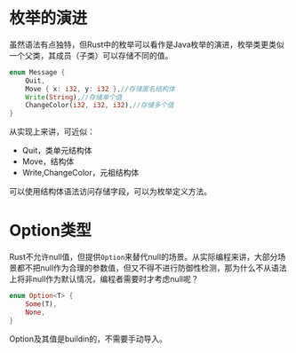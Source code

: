 # 枚举的演进
虽然语法有点独特，但Rust中的枚举可以看作是Java枚举的演进，枚举类更类似一个父类，其成员（子类）可以存储不同的值。
```rust
enum Message {
    Quit,
    Move { x: i32, y: i32 },//存储匿名结构体
    Write(String),//存储单个值
    ChangeColor(i32, i32, i32),//存储多个值
}
```
从实现上来讲，可近似：

- Quit，类单元结构体
- Move，结构体
- Write,ChangeColor，元祖结构体

可以使用结构体语法访问存储字段，可以为枚举定义方法。

# Option类型
Rust不允许null值，但提供`Option`来替代null的场景。从实际编程来讲，大部分场景都不把null作为合理的参数值，但又不得不进行防御性检测，那为什么不从语法上将非null作为默认情况，编程者需要时才考虑null呢？

```rust
enum Option<T> {
    Some(T),
    None,
}
```

Option及其值是buildin的，不需要手动导入。




